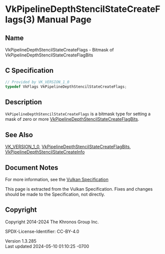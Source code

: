 # VkPipelineDepthStencilStateCreateFlags(3) Manual Page

## Name

VkPipelineDepthStencilStateCreateFlags - Bitmask of
VkPipelineDepthStencilStateCreateFlagBits



## <a href="#_c_specification" class="anchor"></a>C Specification

``` c
// Provided by VK_VERSION_1_0
typedef VkFlags VkPipelineDepthStencilStateCreateFlags;
```

## <a href="#_description" class="anchor"></a>Description

`VkPipelineDepthStencilStateCreateFlags` is a bitmask type for setting a
mask of zero or more
[VkPipelineDepthStencilStateCreateFlagBits](https://registry.khronos.org/vulkan/specs/1.3-extensions/man/html/VkPipelineDepthStencilStateCreateFlagBits.html).

## <a href="#_see_also" class="anchor"></a>See Also

[VK_VERSION_1_0](https://registry.khronos.org/vulkan/specs/1.3-extensions/man/html/VK_VERSION_1_0.html),
[VkPipelineDepthStencilStateCreateFlagBits](https://registry.khronos.org/vulkan/specs/1.3-extensions/man/html/VkPipelineDepthStencilStateCreateFlagBits.html),
[VkPipelineDepthStencilStateCreateInfo](https://registry.khronos.org/vulkan/specs/1.3-extensions/man/html/VkPipelineDepthStencilStateCreateInfo.html)

## <a href="#_document_notes" class="anchor"></a>Document Notes

For more information, see the <a
href="https://registry.khronos.org/vulkan/specs/1.3-extensions/html/vkspec.html#VkPipelineDepthStencilStateCreateFlags"
target="_blank" rel="noopener">Vulkan Specification</a>

This page is extracted from the Vulkan Specification. Fixes and changes
should be made to the Specification, not directly.

## <a href="#_copyright" class="anchor"></a>Copyright

Copyright 2014-2024 The Khronos Group Inc.

SPDX-License-Identifier: CC-BY-4.0

Version 1.3.285  
Last updated 2024-05-10 01:10:25 -0700
